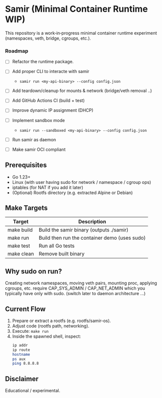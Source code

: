 # Samir (Minimal Container Runtime WIP)

This repository is a work‑in‑progress minimal container runtime experiment (namespaces, veth, bridge, cgroups, etc.).

### Roadmap
- [ ] Refactor the runtime package.
- [ ] Add proper CLI to interacte with samir
    - `samir run <my-api-binary> --config config.json` 
- [ ] Add teardown/cleanup for mounts & network (bridge/veth removal ..)
- [ ] Add GitHub Actions CI (build + test)
- [ ] Improve dynamic IP assignment (DHCP)
- [ ] Implement sandbox mode
    - `samir run --sandboxed <my-api-binary> --config config.json`
- [ ] Run samir as daemon
- [ ] Make samir OCI compliant


## Prerequisites
- Go 1.23+
- Linux (with user having sudo for network / namespace / cgroup ops)
- iptables (for NAT if you add it later)
- (Optional) Rootfs directory (e.g. extracted Alpine or Debian)

## Make Targets

| Target    | Description                                   |
|-----------|-----------------------------------------------|
| make build | Build the samir binary (outputs ./samir)     |
| make run  | Build then run the container demo (uses sudo) |
| make test | Run all Go tests                              |
| make clean| Remove built binary                           |


## Why sudo on run?
Creating network namespaces, moving veth pairs, mounting proc, applying cgroups, etc. require CAP_SYS_ADMIN / CAP_NET_ADMIN which you typically have only with sudo. (switch later to daemon architecture ...)

## Current Flow
1. Prepare or extract a rootfs (e.g. rootfs/samir-os).
2. Adjust code (rootfs path, networking).
3. Execute: `make run`
4. Inside the spawned shell, inspect:
   ```bash
   ip addr
   ip route
   hostname
   ps aux
   ping 8.8.8.8
   ```

## Disclaimer
Educational / experimental.
